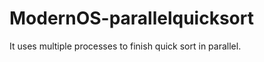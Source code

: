 ModernOS-parallelquicksort
==========================
It uses multiple processes to finish quick sort in parallel.
